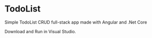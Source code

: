 # TodoList

Simple TodoList CRUD full-stack app made with Angular and .Net Core 

Download and Run in Visual Studio.
